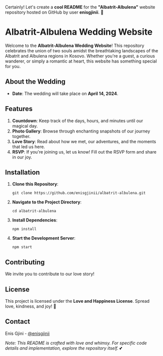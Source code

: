 Certainly! Let's create a **cool README** for the **"Albatrit-Albulena"** website repository hosted on GitHub by user **enisgjinii**. 🌸

# Albatrit-Albulena Wedding Website

Welcome to the **Albatrit-Albulena Wedding Website**! This repository celebrates the union of two souls amidst the breathtaking landscapes of the Albatrit and Albulena regions in Kosovo. Whether you're a guest, a curious wanderer, or simply a romantic at heart, this website has something special for you.

## About the Wedding

- **Date**: The wedding will take place on **April 14, 2024**.

## Features

1. **Countdown**: Keep track of the days, hours, and minutes until our magical day.
2. **Photo Gallery**: Browse through enchanting snapshots of our journey together.
3. **Love Story**: Read about how we met, our adventures, and the moments that led us here.
4. **RSVP**: If you're joining us, let us know! Fill out the RSVP form and share in our joy.

## Installation

1. **Clone this Repository**:
   ```
   git clone https://github.com/enisgjinii/albatrit-albulena.git
   ```

2. **Navigate to the Project Directory**:
   ```
   cd albatrit-albulena
   ```

3. **Install Dependencies**:
   ```
   npm install
   ```

4. **Start the Development Server**:
   ```
   npm start
   ```

## Contributing

We invite you to contribute to our love story!
## License

This project is licensed under the **Love and Happiness License**. Spread love, kindness, and joy! 🌟

## Contact

Enis Gjini - [@enisgjinii](https://github.com/enisgjinii)


*Note: This README is crafted with love and whimsy. For specific code details and implementation, explore the repository itself.* 💕